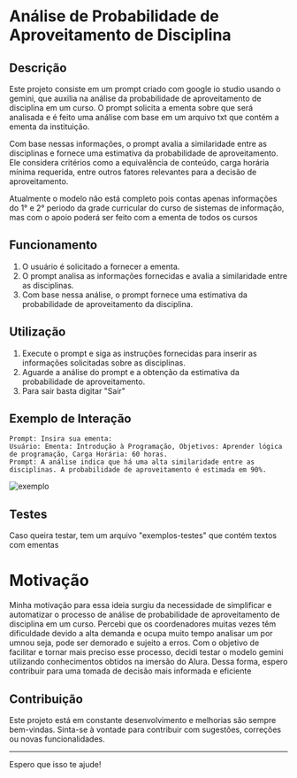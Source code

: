 # Análise de Probabilidade de Aproveitamento de Disciplina

## Descrição
Este projeto consiste em um prompt criado com google io studio usando o gemini,  que auxilia na análise da probabilidade de aproveitamento de disciplina em um curso. 
O prompt solicita a ementa sobre que será analisada e é feito uma análise com base em um arquivo txt que contém a ementa da instituição.

Com base nessas informações, o prompt avalia a similaridade entre as disciplinas e fornece uma estimativa da probabilidade de aproveitamento. Ele considera critérios como a equivalência de conteúdo, carga horária mínima requerida, entre outros fatores relevantes para a decisão de aproveitamento.

Atualmente o modelo não está completo pois contas apenas informações do 1° e 2° periodo da grade curricular do curso de sistemas de informação, mas com o apoio poderá ser feito com a ementa de todos os cursos

## Funcionamento
1. O usuário é solicitado a fornecer a ementa.
3. O prompt analisa as informações fornecidas e avalia a similaridade entre as disciplinas.
4. Com base nessa análise, o prompt fornece uma estimativa da probabilidade de aproveitamento da disciplina.

## Utilização
1. Execute o prompt e siga as instruções fornecidas para inserir as informações solicitadas sobre as disciplinas.
2. Aguarde a análise do prompt e a obtenção da estimativa da probabilidade de aproveitamento.
3. Para sair basta digitar "Sair"

## Exemplo de Interação
```
Prompt: Insira sua ementa:
Usuário: Ementa: Introdução à Programação, Objetivos: Aprender lógica de programação, Carga Horária: 60 horas.
Prompt: A análise indica que há uma alta similaridade entre as disciplinas. A probabilidade de aproveitamento é estimada em 90%.

```
![exemplo](https://github.com/jrmesquita7/ementario_gemini/assets/79610977/b7fa41d6-8ade-48dd-8b44-865651ffe12f)

## Testes
 Caso queira testar, tem um arquivo "exemplos-testes" que contém textos com ementas

# Motivação
Minha motivação para essa ideia surgiu da necessidade de simplificar e automatizar o processo de análise de probabilidade de aproveitamento de disciplina em um curso. Percebi que os coordenadores muitas vezes têm dificuldade devido a alta demanda e ocupa muito tempo analisar um por umnou seja, pode ser demorado e sujeito a erros. Com o objetivo de facilitar e tornar mais preciso esse processo, decidi testar o modelo gemini utilizando conhecimentos obtidos na imersão do Alura. Dessa forma, espero contribuir para uma tomada de decisão mais informada e eficiente 

## Contribuição
Este projeto está em constante desenvolvimento e melhorias são sempre bem-vindas. Sinta-se à vontade para contribuir com sugestões, correções ou novas funcionalidades.

---

Espero que isso te ajude!
